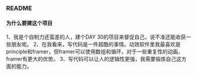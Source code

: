 ### README

#### 为什么要建这个项目

1、我是个自制力还蛮差的人，建个DAY 30的项目来督促自己，说不准还能收获一些朋友呢。
2、在我看来，写代码是一件超酷的事情。动效软件里我最喜欢是principle和framer，但framer可以使用数组和循环，对于一些重复性的动画，framer有更大的优势。
3、写代码可以让人的逻辑性更强，我需要锻炼自己这方面的能力。